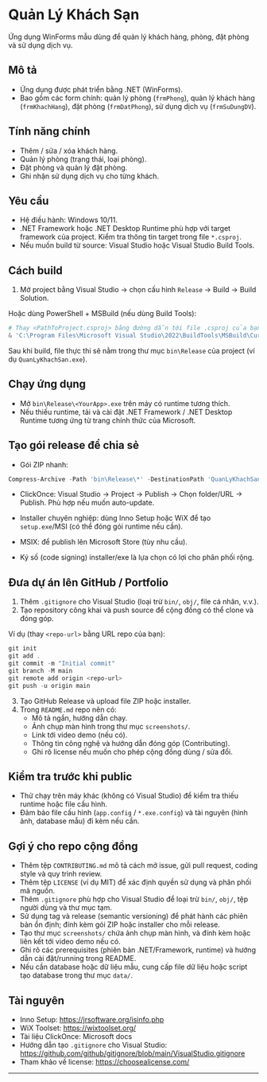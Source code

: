 # Quản Lý Khách Sạn

Ứng dụng WinForms mẫu dùng để quản lý khách hàng, phòng, đặt phòng và sử dụng dịch vụ.

## Mô tả

- Ứng dụng được phát triển bằng .NET (WinForms).
- Bao gồm các form chính: quản lý phòng (`frmPhong`), quản lý khách hàng (`frmKhachHang`), đặt phòng (`frmDatPhong`), sử dụng dịch vụ (`frmSuDungDV`).

## Tính năng chính

- Thêm / sửa / xóa khách hàng.
- Quản lý phòng (trạng thái, loại phòng).
- Đặt phòng và quản lý đặt phòng.
- Ghi nhận sử dụng dịch vụ cho từng khách.

## Yêu cầu

- Hệ điều hành: Windows 10/11.
- .NET Framework hoặc .NET Desktop Runtime phù hợp với target framework của project. Kiểm tra thông tin target trong file `*.csproj`.
- Nếu muốn build từ source: Visual Studio hoặc Visual Studio Build Tools.

## Cách build

1. Mở project bằng Visual Studio → chọn cấu hình `Release` → Build → Build Solution.

Hoặc dùng PowerShell + MSBuild (nếu dùng Build Tools):

```powershell
# Thay <PathToProject.csproj> bằng đường dẫn tới file .csproj của bạn
& 'C:\Program Files\Microsoft Visual Studio\2022\BuildTools\MSBuild\Current\Bin\MSBuild.exe' '<PathToProject.csproj>' /p:Configuration=Release
```

Sau khi build, file thực thi sẽ nằm trong thư mục `bin\Release` của project (ví dụ `QuanLyKhachSan.exe`).

## Chạy ứng dụng

- Mở `bin\Release\<YourApp>.exe` trên máy có runtime tương thích.
- Nếu thiếu runtime, tải và cài đặt .NET Framework / .NET Desktop Runtime tương ứng từ trang chính thức của Microsoft.

## Tạo gói release để chia sẻ

- Gói ZIP nhanh:

```powershell
Compress-Archive -Path 'bin\Release\*' -DestinationPath 'QuanLyKhachSan-v1.0.zip'
```

- ClickOnce: Visual Studio → Project → Publish → Chọn folder/URL → Publish. Phù hợp nếu muốn auto-update.

- Installer chuyên nghiệp: dùng Inno Setup hoặc WiX để tạo `setup.exe`/MSI (có thể đóng gói runtime nếu cần).

- MSIX: để publish lên Microsoft Store (tùy nhu cầu).

- Ký số (code signing) installer/exe là lựa chọn có lợi cho phân phối rộng.

## Đưa dự án lên GitHub / Portfolio

1. Thêm `.gitignore` cho Visual Studio (loại trừ `bin/`, `obj/`, file cá nhân, v.v.).
2. Tạo repository công khai và push source để cộng đồng có thể clone và đóng góp.

Ví dụ (thay `<repo-url>` bằng URL repo của bạn):

```powershell
git init
git add .
git commit -m "Initial commit"
git branch -M main
git remote add origin <repo-url>
git push -u origin main
```

3. Tạo GitHub Release và upload file ZIP hoặc installer.
4. Trong `README.md` repo nên có:
   - Mô tả ngắn, hướng dẫn chạy.
   - Ảnh chụp màn hình trong thư mục `screenshots/`.
   - Link tới video demo (nếu có).
   - Thông tin công nghệ và hướng dẫn đóng góp (Contributing).
   - Ghi rõ license nếu muốn cho phép cộng đồng dùng / sửa đổi.

## Kiểm tra trước khi public

- Thử chạy trên máy khác (không có Visual Studio) để kiểm tra thiếu runtime hoặc file cấu hình.
- Đảm bảo file cấu hình (`app.config` / `*.exe.config`) và tài nguyên (hình ảnh, database mẫu) đi kèm nếu cần.

## Gợi ý cho repo cộng đồng

- Thêm tệp `CONTRIBUTING.md` mô tả cách mở issue, gửi pull request, coding style và quy trình review.
- Thêm tệp `LICENSE` (ví dụ MIT) để xác định quyền sử dụng và phân phối mã nguồn.
- Thêm `.gitignore` phù hợp cho Visual Studio để loại trừ `bin/`, `obj/`, tệp người dùng và thư mục tạm.
- Sử dụng tag và release (semantic versioning) để phát hành các phiên bản ổn định; đính kèm gói ZIP hoặc installer cho mỗi release.
- Tạo thư mục `screenshots/` chứa ảnh chụp màn hình, và đính kèm hoặc liên kết tới video demo nếu có.
- Ghi rõ các prerequisites (phiên bản .NET/Framework, runtime) và hướng dẫn cài đặt/running trong README.
- Nếu cần database hoặc dữ liệu mẫu, cung cấp file dữ liệu hoặc script tạo database trong thư mục `data/`.

## Tài nguyên

- Inno Setup: https://jrsoftware.org/isinfo.php
- WiX Toolset: https://wixtoolset.org/
- Tài liệu ClickOnce: Microsoft docs
- Hướng dẫn tạo `.gitignore` cho Visual Studio: https://github.com/github/gitignore/blob/main/VisualStudio.gitignore
- Tham khảo về license: https://choosealicense.com/

---
